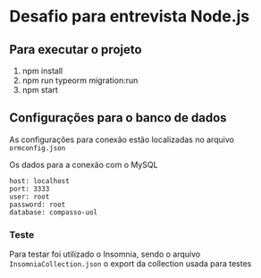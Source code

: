 # Desafio para entrevista Node.js

## Para executar o projeto

1. npm install
2. npm run typeorm migration:run
3. npm start

## Configurações para o banco de dados

As configurações para conexão estão localizadas no arquivo `ormconfig.json`

Os dados para a conexão com o MySQL

```mysql
host: localhost
port: 3333
user: root
password: root
database: compasso-uol
```

### Teste

Para testar foi utilizado o Insomnia, sendo o arquivo `InsomniaCollection.json` o export da collection usada para testes
